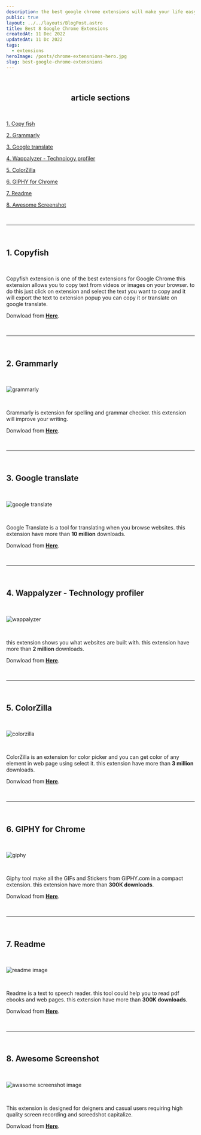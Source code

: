 ```yaml
---
description: the best google chrome extensions will make your life easy. here are eight chrome extensions for your browser.
public: true
layout: ../../layouts/BlogPost.astro
title: Best 8 Google Chrome Extensions
createdAt: 11 Dec 2022
updatedAt: 11 Dc 2022
tags:
  - extensions
heroImage: /posts/chrome-extensnions-hero.jpg
slug: best-google-chrome-extensnions
---
```


</br>

## <center>article sections </center>

</br>

[1. Copy fish](#1-copyfish)

[2. Grammarly](#2-grammarly)

[3. Google translate](#3-google-translate)

[4. Wappalyzer - Technology profiler](#4-wappalyzer---technology-profiler)

[5. ColorZilla](#5-colorzilla)

[6. GIPHY for Chrome](#6-giphy-for-chrome)

[7. Readme](#7-readme)

[8. Awesome Screenshot](#8-awesome-screenshot)

</br>

---

</br>

## 1. Copyfish

</br>

Copyfish extension is one of the best extensions for Google Chrome this extension allows you to copy text from videos or images on your browser. to do this just click on extension and select the text you want to copy and it will export the text to extension popup you can copy it or translate on google translate.

Donwload from **<a href="https://chrome.google.com/webstore/detail/copyfish-%F0%9F%90%9F-free-ocr-soft/eenjdnjldapjajjofmldgmkjaienebbj" class="underline underline-offset-2 hover:text-orange-500 decoration-orange-500" target="_blank">Here</a>**.

</br>

---

</br>

## 2. Grammarly

</br>

![grammarly](/posts/grammarly.jpg)

</br>

Grammarly is extension for spelling and grammar checker. this extension will improve your writing.

Donwload from **<a href="https://chrome.google.com/webstore/detail/grammarly-grammar-checker/kbfnbcaeplbcioakkpcpgfkobkghlhen" class="underline underline-offset-2 hover:text-orange-500 decoration-orange-500" target="_blank">Here</a>**.

</br>

---

</br>

## 3. Google translate

</br>

![google translate](/posts/google-translate.jpg)

</br>

Google Translate is a tool for translating when you browse websites. this extension have more than **10 million** downloads.

Donwload from **<a href="https://chrome.google.com/webstore/detail/google-translate/aapbdbdomjkkjkaonfhkkikfgjllcleb" class="underline underline-offset-2 hover:text-orange-500 decoration-orange-500" target="_blank">Here</a>**.

</br>

---

</br>

## 4. Wappalyzer - Technology profiler

</br>

![wappalyzer](/posts/wappalyzer.jpg)

</br>

this extension shows you what websites are built with. this extension have more than **2 million** downloads.

Donwload from **<a href="https://chrome.google.com/webstore/detail/wappalyzer-technology-pro/gppongmhjkpfnbhagpmjfkannfbllamg" class="underline underline-offset-2 hover:text-orange-500 decoration-orange-500" target="_blank">Here</a>**.

</br>

---

</br>

## 5. ColorZilla

</br>

![colorzilla](/posts/colorzilla.jpg)

</br>

ColorZilla is an extension for color picker and you can get color of any element in web page using select it. this extension have more than **3 million** downloads.

Donwload from **<a href="https://chrome.google.com/webstore/detail/colorzilla/bhlhnicpbhignbdhedgjhgdocnmhomnp" class="underline underline-offset-2 hover:text-orange-500 decoration-orange-500" target="_blank">Here</a>**.

</br>

---

</br>

## 6. GIPHY for Chrome

</br>

![giphy](/posts/GIPHY-for-Chrome.jpg)

</br>

Giphy tool make all the GIFs and Stickers from GIPHY.com in a compact extension. this extension have more than **300K downloads**.

Donwload from **<a href="https://chrome.google.com/webstore/detail/giphy-for-chrome/jlleokkdhkflpmghiioglgmnminbekdi/related" class="underline underline-offset-2 hover:text-orange-500 decoration-orange-500" target="_blank">Here</a>**.

</br>

---

</br>

## 7. Readme

</br>

![readme image](/posts/readme.jpg)

</br>

Readme is a text to speech reader. this tool could help you to read pdf ebooks and web pages.
this extension have more than **300K downloads**.

Donwload from **<a href="https://chrome.google.com/webstore/detail/readme-text-to-speech-tts/npdkkcjlmhcnnaoobfdjndibfkkhhdfn" class="underline underline-offset-2 hover:text-orange-500 decoration-orange-500" target="_blank">Here</a>**.

</br>

---

</br>

## 8. Awesome Screenshot

</br>

![awasome screenshot image](/posts/Awesome-Screenshot.jpg)

</br>

This extension is designed for deigners and casual users requiring high quality screen recording and screedshot capitalize.

Donwload from **<a href="https://chrome.google.com/webstore/detail/awesome-screenshot-and-sc/nlipoenfbbikpbjkfpfillcgkoblgpmj" class="underline underline-offset-2 hover:text-orange-500 decoration-orange-500" target="_blank">Here</a>**.

</br>

